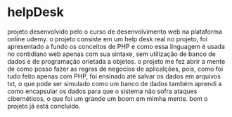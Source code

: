 # helpDesk
projeto desenvolvido pelo o curso de desenvolvimento web na plataforma online udemy. 
o projeto consiste em um help desk real
no projeto, foi apresentado a fundo os conceitos de PHP e como essa linguagem é usada no contidiano web apenas com sua sintaxe, sem utilização de banco de dados e de programação orietada a objetos.
o projeto me fez abrir a mente de como posso fazer as regras de negocios de aplicalções, pois, como foi tudo feito apenas com PHP, foi ensinado até salvar os dados em arquivos txt, o que pode ser simulado como um banco de dados
também aprendi a como encapsular os dados para que o sistema não sofra ataques cibernéticos, o que foi um grande um boom em mimha mente. 
bom o projeto já está concluído.
